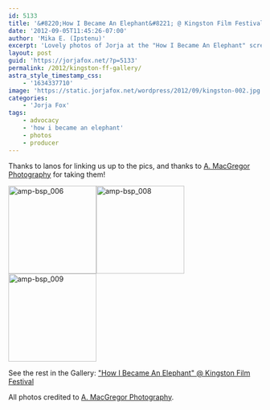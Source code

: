 ```yaml
---
id: 5133
title: '&#8220;How I Became An Elephant&#8221; @ Kingston Film Festival'
date: '2012-09-05T11:45:26-07:00'
author: 'Mika E. (Ipstenu)'
excerpt: 'Lovely photos of Jorja at the "How I Became An Elephant" screening at the Kingston Film Festival on Monday, September 3rd.'
layout: post
guid: 'https://jorjafox.net/?p=5133'
permalink: /2012/kingston-ff-gallery/
astra_style_timestamp_css:
    - '1634337710'
image: 'https://static.jorjafox.net/wordpress/2012/09/kingston-002.jpg'
categories:
    - 'Jorja Fox'
tags:
    - advocacy
    - 'how i became an elephant'
    - photos
    - producer
---
```


Thanks to lanos for linking us up to the pics, and thanks to <a href="https://www.facebook.com/media/set/?set=a.375916645815219.86006.139038939502992&amp;type=1">A. MacGregor Photography</a> for taking them!

<a title="amp-bsp_006" href="https://jorjafox.net/gallery/pub/filmfest/20120903-kingstonff/amp-bsp_006.jpg"><img class="size-zenphoto" src="https://jorjafox.net/gallery/cache/pub/filmfest/20120903-kingstonff/amp-bsp_006_200_cw200_ch200_thumb.jpg" alt="amp-bsp_006" width="175" height="175" /></a><a title="amp-bsp_008" href="https://jorjafox.net/gallery/pub/filmfest/20120903-kingstonff/amp-bsp_008.jpg"><img class="size-zenphoto" src="https://jorjafox.net/gallery/zp-core/i.php?a=pub/filmfest/20120903-kingstonff&amp;i=amp-bsp_008.jpg&amp;s=175&amp;c=1&amp;cw=175&amp;ch=175&amp;q=75&amp;t=1&amp;wmk=!" alt="amp-bsp_008" width="175" height="175" /></a><a title="amp-bsp_009" href="https://jorjafox.net/gallery/pub/filmfest/20120903-kingstonff/amp-bsp_009.jpg"><img class="size-zenphoto" src="https://jorjafox.net/gallery/zp-core/i.php?a=pub/filmfest/20120903-kingstonff&amp;i=amp-bsp_009.jpg&amp;s=175&amp;c=1&amp;cw=175&amp;ch=175&amp;q=75&amp;t=1&amp;wmk=!" alt="amp-bsp_009" width="175" height="175" /></a>

See the rest in the Gallery: <a title="View album:" href="https://jorjafox.net/gallery/pub/filmfest/20120903-kingstonff/">"How I Became An Elephant" @ Kingston Film Festival</a>

All photos credited to <a href="https://www.facebook.com/media/set/?set=a.375916645815219.86006.139038939502992&amp;type=1">A. MacGregor Photography</a>.